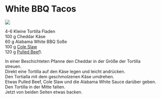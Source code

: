 # White BBQ Tacos

![](https://radiatortwo.github.io/rezepte/pics/white_bbq_tacos.jpg)

4-6 Kleine Tortilla Fladen\
100 g Cheddar Käse\
60 g Alabama White BBQ Soße\
100 g [Cole Slaw](https://radiatortwo.github.io/rezepte/ColeSlaw)\
120 g [Pulled Beef](https://radiatortwo.github.io/rezepte/PulledBeef)\

In einer Beschichteten Pfanne den Cheddar in der Größe der Tortilla streuen.\
Direkt eine Tortilla auf den Käse legen und leicht andrücken.\
Den Tortialla mit dem geschmolzenen Käse umdrehen.\
Etwas Pulled Beef, Cole Slaw und die Alabama White Sauce darüber geben.\
Den Tortilla in der Mitte falten.\
Jetzt von beiden Seiten etwas backen.